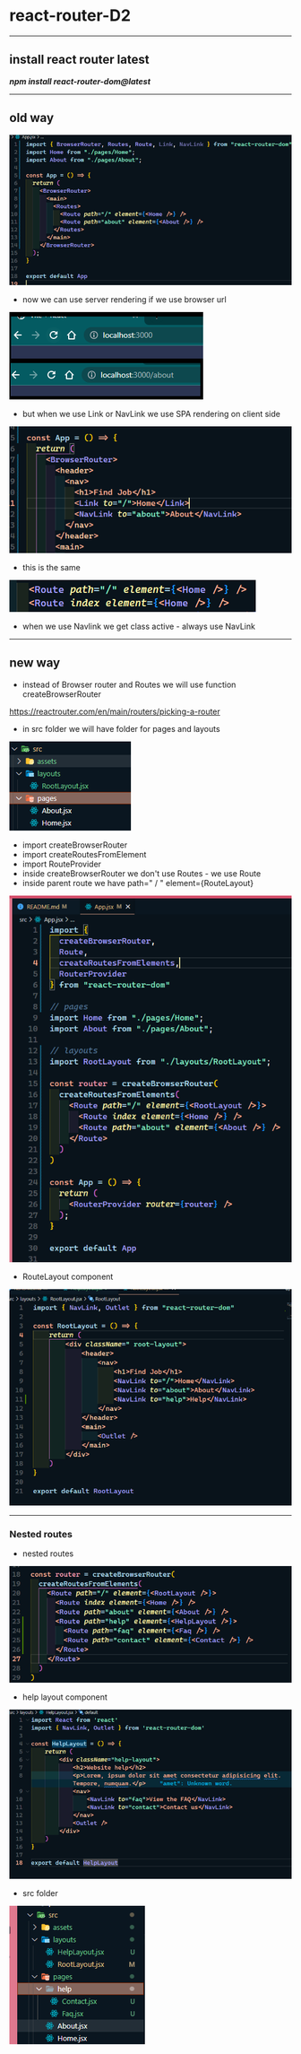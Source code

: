 # react-router-D2

---

## install react router latest

**_npm install react-router-dom@latest_**

---

## old way

![react router old way](./src/assets/img/router-old-way.png)

- now we can use server rendering if we use browser url

![navigate with browser url](./src/assets/img/navigate-browser-url.png)

- but when we use Link or NavLink we use SPA rendering on client side

![navigate on client side](./src/assets/img/client-side-rendering.png)

- this is the same

![navigate on client side](./src/assets/img/path-to-root.png)

- when we use Navlink we get class active - always use NavLink

---

## new way

- instead of Browser router and Routes we will use function createBrowserRouter

<https://reactrouter.com/en/main/routers/picking-a-router>

- in src folder we will have folder for pages and layouts

![src folder](./src/assets/img/folder-src.png)

- import createBrowserRouter
- import createRoutesFromElement
- import RouteProvider
- inside createBrowserRouter we don't use Routes - we use Route
- inside parent route we have path=" / " element={RouteLayout}

![ap.jsx file](./src/assets/img/app.jsx-file.png)

- RouteLayout component

![routeLayout component](./src/assets/img/route-layout.png)

---

### Nested routes

- nested routes

![routeLayout component](./src/assets/img/nested-routes.png)

- help layout component

![helpLayout component](./src/assets/img/help-layout.png)

- src folder

![src folder](./src/assets/img/src-folder2.png)

